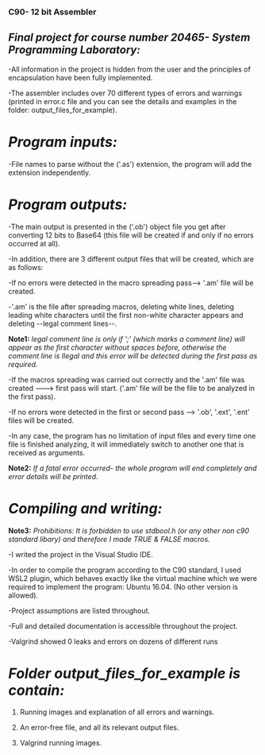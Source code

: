 ### C90- 12 bit Assembler

## *Final project for course number 20465- System Programming Laboratory:* 


-All information in the project is hidden from the user and the principles of encapsulation have been fully implemented.

-The assembler includes over 70 different types of errors and warnings (printed in error.c file and you can see the details and examples in the folder: output_files_for_example).


# *Program inputs:*

-File names to parse without the ('.as') extension, the program will add the extension independently.


# *Program outputs:*

-The main output is presented in the ('.ob') object file you get after converting 12 bits to Base64 (this file will be created if and only if no errors occurred at all).

-In addition, there are 3 different output files that will be created, which are as follows:

-If no errors were detected in the macro spreading pass--> '.am' file will be created.

-'.am' is the file after spreading macros, deleting white lines, deleting leading white characters until the first non-white character appears and deleting --legal comment lines--.

 **Note1:** *legal comment line is only if ';' (which marks a comment line) will appear as the first character without spaces before, otherwise the comment line is Ilegal and this error will be detected during the first pass as required.*

-If the macros spreading was carried out correctly and the '.am' file was created ---> first pass will start. ('.am' file will be the file to be analyzed in the first pass).

-If no errors were detected in the first or second pass --> '.ob', '.ext', '.ent' files will be created.

-In any case, the program has no limitation of input files and every time one file is finished analyzing, it will immediately switch to another one that is received as arguments.

 **Note2:** *If a fatal error occurred- the whole program will end completely and error details will be printed.*
 

# *Compiling and writing:*

 **Note3:** *Prohibitions: It is forbidden to use stdbool.h (or any other non c90 standard libary) and therefore I made TRUE & FALSE macros.*

-I writed the project in the Visual Studio IDE.

-In order to compile the program according to the C90 standard, I used WSL2 plugin, which behaves exactly like the virtual machine which we were required to implement the program: Ubuntu 16.04. (No other version is allowed).

-Project assumptions are listed throughout.

-Full and detailed documentation is accessible throughout the project.

-Valgrind showed 0 leaks and errors on dozens of different runs


# *Folder output_files_for_example is contain:* 

1) Running images and explanation of all errors and warnings.

2) An error-free file, and all its relevant output files.

3) Valgrind running images.
